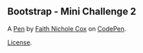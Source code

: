 Bootstrap - Mini Challenge 2
----------------------------


A [Pen](https://codepen.io/codinglumos/pen/poOZaXd) by [Faith Nichole Cox](https://codepen.io/codinglumos) on [CodePen](https://codepen.io).

[License](https://codepen.io/license/pen/poOZaXd).